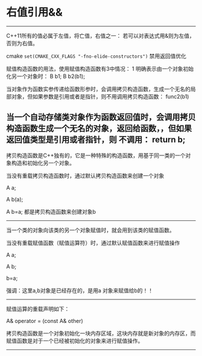 # 右值引用&&
---

C++11所有的值必属于左值，将亡值，右值之一：
若可以对表达式用&则为左值，否则为右值。

cmake `set(CMAKE_CXX_FLAGS "-fno-elide-constructors")` 禁用返回值优化

赋值构造函数的用法，使用赋值构造函数有3中情况： 
1 明确表示由一个对象初始化另一个对象时： 
B b1; B b2(b1);

当对象作为函数实参传递给函数形参时，会调用拷贝构造函数，生成一个无名的局部对象，但如果参数是引用或者是指针，则不用调用拷贝构造函数： 
func2(b1)

当一个自动存储类对象作为函数返回值时，会调用拷贝构造函数生成一个无名的对象，返回给函数，，但如果返回值类型是引用或者指针，则 不调用： 
return b;
---
拷贝构造函数是C++独有的，它是一种特殊的构造函数，用基于同一类的一个对象构造和初始化另一个对象。

当没有重载拷贝构造函数时，通过默认拷贝构造函数来创建一个对象

A a;

A b(a);

A b=a;  都是拷贝构造函数来创建对象b

---

当一个类的对象向该类的另一个对象赋值时，就会用到该类的赋值函数。

当没有重载赋值函数（赋值运算符）时，通过默认赋值函数来进行赋值操作

A a;

A b;

b=a; 

强调：这里a,b对象是已经存在的，是用a 对象来赋值给b的！！

---

赋值运算的重载声明如下：

A& operator = (const A& other)
  
拷贝构造函数是一个对象初始化一块内存区域，这块内存就是新对象的内存区，而赋值函数是对于一个已经被初始化的对象来进行赋值操作。

---

